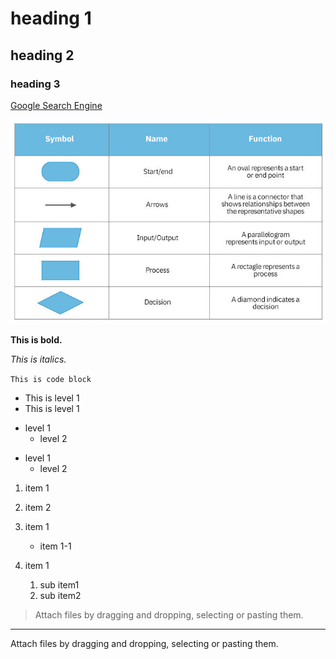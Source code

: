 # heading 1
## heading 2
### heading 3


[Google Search Engine](https://www.google.com)

![Details of symbols in a flowchart](basic-symbols-table.jpg)

**This is bold.**

_This is italics._

`This is code block`

* This is level 1
* This is level 1

- level 1
  * level 2

* level 1
  * level 2

1. item 1
2. item 2

1. item 1
   * item 1-1

1. item 1
    1. sub item1 
    2. sub item2

> Attach files by dragging and dropping, selecting or pasting them.


***

Attach files by dragging and dropping, selecting or pasting them.
